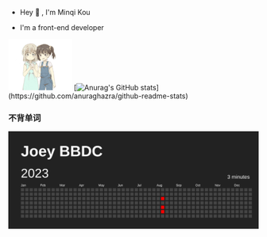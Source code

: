 - Hey 👋 , I'm Minqi Kou

- I'm a front-end developer

<!-- <img align="right" src="https://github-readme-stats.vercel.app/api?username=kmq116&theme=tokyonight&show_icons=true" /> -->


<img src="./可愛い.gif"  /> [![Anurag's GitHub stats](https://github-readme-stats.vercel.app/api?username=kmq116&theme=tokyonight&show_icons=true")](https://github.com/anuraghazra/github-readme-stats)

### 不背单词
![](https://github.com/kmq116/GitHubPoster/blob/main/examples/bbdc.svg)
<!-- [![codewars](https://www.codewars.com/users/%E9%A3%8E%E4%BC%9A%E5%81%9C%E6%81%AF/badges/large)](https://www.codewars.com/users/%E9%A3%8E%E4%BC%9A%E5%81%9C%E6%81%AF) -->






